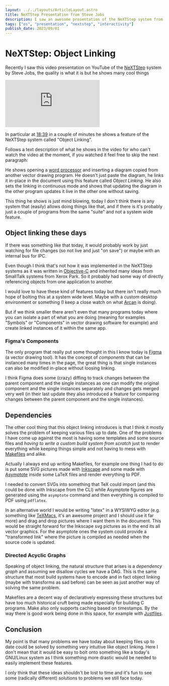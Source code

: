 ```yaml
---
layout: ../../layouts/ArticleLayout.astro
title: NeXTStep Presentation from Steve Jobs
description: I saw an awesome presentation of the NeXTStep system from Steve Jobs and some ideas about it
tags: ["os", "presentation", "nextstep", "interactivity"]
publish_date: 2023/09/01
---
```


# NeXTStep: Object Linking

Recently I saw this video presentation on YouTube of the [NeXTStep](https://en.wikipedia.org/wiki/NeXTSTEP) system by Steve Jobs, the quality is what it is but he shows many cool things

<iframe class="video" src="https://www.youtube-nocookie.com/embed/rf5o5liZxnA?si=M4Cc3LQHL5Uu-ecR" title="YouTube video player" frameborder="0" allow="accelerometer; autoplay; clipboard-write; encrypted-media; gyroscope; picture-in-picture; web-share" allowfullscreen></iframe>

In particular at [18:39](https://youtu.be/rf5o5liZxnA?si=FuIHKRIfyxhqWDLv&t=1119) in a couple of minutes he shows a feature of the NeXTStep system called "Object Linking".

Follows a text description of what he shows in the video for who can't watch the video at the moment, if you watched it feel free to skip the next paragraph:

He shows opening a [word processor](https://en.wikipedia.org/wiki/Word_processor) and inserting a diagram copied from another vector drawing program. He doesn't just paste the diagram, he links it in-place in the document using this feature called _Object Linking_. He also sets the linking in continuous mode and shows that updating the diagram in the other program updates it live in the other one without saving.

This thing he shows is just mind blowing, today I don't think there is any system that (easily) allows doing things like that, and if there is it's probably just a couple of programs from the same "suite" and not a system wide feature.

## Object linking these days

If there was something like that today, it would probably work by just watching for file changes (so not live and just "on save") or maybe with an internal bus for IPC. 

Even though I think that's not how it was implemented in the NeXTStep systems as it was written in [Objective-C](https://en.wikipedia.org/wiki/Objective-C) and inherited many ideas from SmallTalk systems from Xerox Park. So it probably had some way of directly referencing objects from one application to another.

I would love to have these kind of features today but there isn't really much hope of bolting this at a system wide level. Maybe with a custom desktop environment or something (I keep a close watch on what [Arcan](https://arcan-fe.com/) is doing). 

But if we think smaller there aren't even that many programs today where you can isolate a part of what you are doing (meaning for examples "Symbols" or "Components" in vector drawing software for example) and create linked instances of it within the same app.

### Figma's Components

The only program that really put some thought in this I know today is [Figma](https://www.figma.com/) (a vector drawing tool). It has the concept of _components_ that can be instanced many times in the page, the great thing is that single instances can also be modified in-place without loosing linking. 

I think Figma does some (crazy) diffing to track changes between the parent component and the single instances as one can modify the original component and the single instances separately and changes gets merged very well (in their last update they also introduced a feature for comparing changes between the parent component and the single instances).

## Dependencies

The other cool thing that this object linking introduces is that I think it mostly solves the problem of keeping various files up to date. One of the problems I have come up against the most is having some templates and some source files and _having to write a custom build system from scratch_ just to render everything while keeping things simple and not having to mess with [Makefiles](https://en.wikipedia.org/wiki/Make_(software)#Makefiles) and alike.

Actually I always end up writing Makefiles, for example one thing I had to do is put some SVG pictures made with [Inkscape](https://inkscape.org/) and some made with [Asymptote](https://asymptote.sourceforge.io/) inside some LaTeX files and render everything to PDF. 

I needed to convert SVGs into something that TeX could import (and this could be done with Inkscape from the CLI) while Asymptote figures are generated using the `asymptote` command and then everything is compiled to PDF using `pdflatex`.

In an alternative world I would be writing "latex" in a WYSIWYG editor (e.g. something like [TeXMacs](https://www.texmacs.org/tmweb/home/welcome.en.html), it's an awesome project and I should use it far more) and drag and drop pictures where I want them in the document. 
This would be straight forward for the Inkscape svg pictures as in the end its all vector graphics. For the asymptote ones the system could provide a "transformed link" where the picture is compiled as needed when the source code is updated.   

### Directed Acyclic Graphs

Speaking of object linking, the natural structure that arises is a _dependency graph_ and assuming we disallow cycles we have a DAG. This is the same structure that most build systems have to encode and in fact object linking (maybe with transforms as sad before) can be seen as just another way of solving the same problem. 

Makefiles are a decent way of declaratively expressing these structures but have too much historical cruft being made especially for building C programs. Make also only supports caching based on timestamps. By the way there is good work being done in this space, for example with [Justfiles](https://just.systems/man/en/).

## Conclusion

My point is that many problems we have today about keeping files up to date could be solved by something very intuitive like object linking. Here I don't mean that it would be easy to bolt onto something like a today's GNU/Linux system as I think something more drastic would be needed to easily implement these features.

I only think that these ideas shouldn't be lost to time and it's fun to see some (radically different) solutions to problems we still face today.
